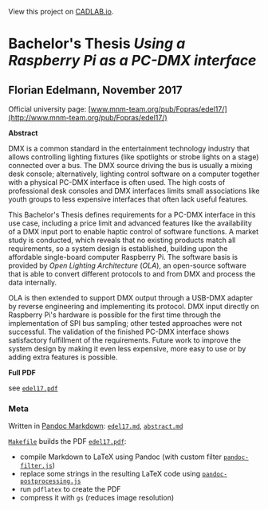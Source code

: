 View this project on [CADLAB.io](https://cadlab.io/project/1483). 

# Bachelor's Thesis *Using a Raspberry Pi as a PC-DMX interface*

## Florian Edelmann, November 2017

Official university page: [www.mnm-team.org/pub/Fopras/edel17/](http://www.mnm-team.org/pub/Fopras/edel17/)

**Abstract**

DMX is a common standard in the entertainment technology industry that allows controlling lighting fixtures (like spotlights or strobe lights on a stage) connected over a bus. The DMX source driving the bus is usually a mixing desk console; alternatively, lighting control software on a computer together with a physical PC-DMX interface is often used. The high costs of professional desk consoles and DMX interfaces limits small associations like youth groups to less expensive interfaces that often lack useful features.

This Bachelor's Thesis defines requirements for a PC-DMX interface in this use case, including a price limit and advanced features like the availability of a DMX input port to enable haptic control of software functions. A market study is conducted, which reveals that no existing products match all requirements, so a system design is established, building upon the affordable single-board computer Raspberry Pi. The software basis is provided by *Open Lighting Architecture* (*OLA*), an open-source software that is able to convert different protocols to and from DMX and process the data internally.

OLA is then extended to support DMX output through a USB-DMX adapter by reverse engineering and implementing its protocol. DMX input directly on Raspberry Pi's hardware is possible for the first time through the implementation of SPI bus sampling; other tested approaches were not successful. The validation of the finished PC-DMX interface shows satisfactory fulfillment of the requirements. Future work to improve the system design by making it even less expensive, more easy to use or by adding extra features is possible.

**Full PDF**

see [`edel17.pdf`](edel17.pdf)


### Meta

Written in [Pandoc Markdown](https://pandoc.org/MANUAL.html): [`edel17.md`](edel17.md), [`abstract.md`](abstract.md)

[`Makefile`](Makefile) builds the PDF [`edel17.pdf`](edel17.pdf):

* compile Markdown to LaTeX using Pandoc (with custom filter [`pandoc-filter.js`](pandoc-filter.js))
* replace some strings in the resulting LaTeX code using [`pandoc-postprocessing.js`](pandoc-postprocessing.js)
* run `pdflatex` to create the PDF
* compress it with `gs` (reduces image resolution)
